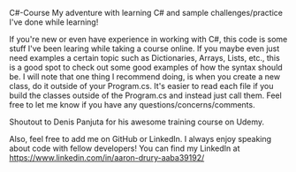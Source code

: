 C#-Course
My adventure with learning C# and sample challenges/practice I've done while learning!

If you're new or even have experience in working with C#, this code is some stuff I've been learing while taking a course online. If you maybe even just need examples
a certain topic such as Dictionaries, Arrays, Lists, etc., this is a good spot to check out some good examples of how the syntax should be. I will note that one thing
I recommend doing, is when you create a new class, do it outside of your Program.cs. It's easier to read each file if you build the classes outside of the Program.cs and 
instead just call them. Feel free to let me know if you have any questions/concerns/comments. 

Shoutout to Denis Panjuta for his awesome training course on Udemy.

Also, feel free to add me on GitHub or LinkedIn. I always enjoy speaking about code with fellow developers!
You can find my LinkedIn at https://www.linkedin.com/in/aaron-drury-aaba39192/
